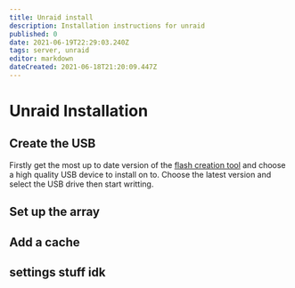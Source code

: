 ```yaml
---
title: Unraid install
description: Installation instructions for unraid
published: 0
date: 2021-06-19T22:29:03.240Z
tags: server, unraid
editor: markdown
dateCreated: 2021-06-18T21:20:09.447Z
---
```


# Unraid Installation

## Create the USB
Firstly get the most up to date version of the [flash creation tool](https://unraid.net/download) and choose a high quality USB device to install on to.
Choose the latest version and select the USB drive then start writting.


## Set up the array

## Add a cache

## settings stuff idk